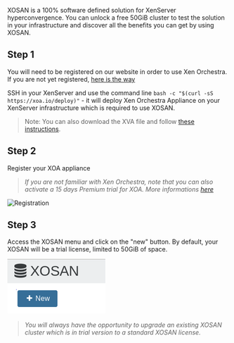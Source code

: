 XOSAN is a 100% software defined solution for XenServer hyperconvergence. You can unlock a free 50GiB cluster to test the solution in your infrastructure and discover all the benefits you can get by using XOSAN. 

## Step 1 

You will need to be registered on our website in order to use Xen Orchestra. If you are not yet registered, [here is the way](https://xen-orchestra.com/#!/signup)

SSH in your XenServer and use the command line `bash -c "$(curl -sS https://xoa.io/deploy)"` - it will deploy Xen Orchestra Appliance on your XenServer infrastructure which is required to use XOSAN.

> Note: You can also download the XVA file and follow [these instructions](https://xen-orchestra.com/docs/xoa.html#the-alternative).

## Step 2

Register your XOA appliance
> *If you are not familiar with Xen Orchestra, note that you can also activate a 15 days Premium trial for XOA. More informations [here](https://xen-orchestra.com/#!/trial)*

![Registration](https://xen-orchestra.com/docs/assets/xo5register.png)

## Step 3

Access the XOSAN menu and click on the "new" button. By default, your XOSAN will be a trial license, limited to 50GiB of space. 

![activate-trial-xosan](./assets/xosan_trial.png)

> *You will always have the opportunity to upgrade an existing XOSAN cluster which is in trial version to a standard XOSAN license.* 
